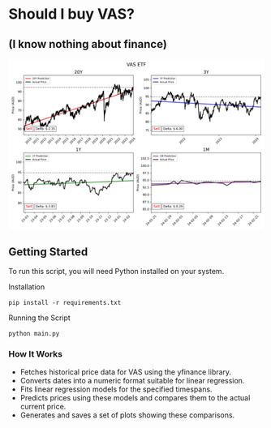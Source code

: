 # Should I buy VAS?
## (I know nothing about finance)

![VAS Results](VAS_results.png)

## Getting Started

To run this script, you will need Python installed on your system.

Installation
```
pip install -r requirements.txt
```
Running the Script
```
python main.py
```

### How It Works

- Fetches historical price data for VAS using the yfinance library.
- Converts dates into a numeric format suitable for linear regression.
- Fits linear regression models for the specified timespans.
- Predicts prices using these models and compares them to the actual current price.
- Generates and saves a set of plots showing these comparisons.
